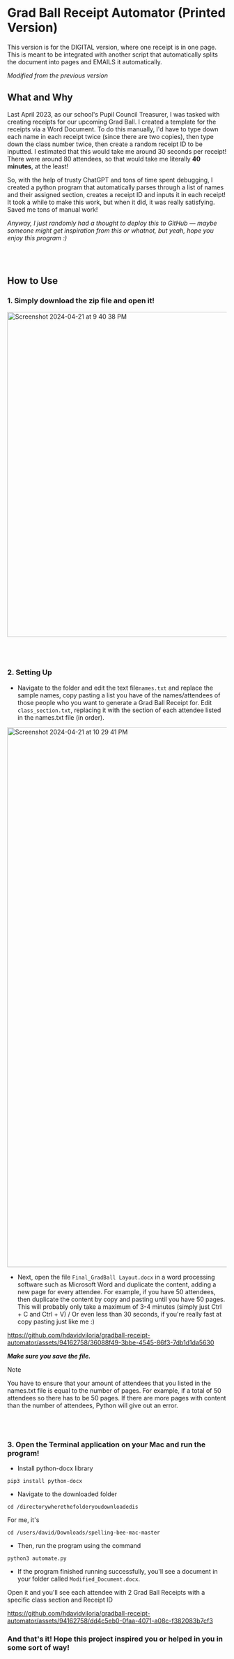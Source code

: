 # Grad Ball Receipt Automator (Printed Version)

This version is for the DIGITAL version, where one receipt is in one page. This is meant to be integrated with another script that automatically splits the document into pages and EMAILS it automatically.

*Modified from the previous version*

## What and Why



Last April 2023, as our school's Pupil Council Treasurer, I was tasked with creating receipts for our upcoming Grad Ball. I created a template for the receipts via a Word Document. To do this manually, I'd have to type down each name in each receipt twice (since there are two copies), then type down the class number twice, then create a random receipt ID to be inputted. I estimated that this would take me around 30 seconds per receipt! There were around 80 attendees, so that would take me literally **40 minutes**, at the least!


So, with the help of trusty ChatGPT and tons of time spent debugging, I created a python program that automatically parses through a list of names and their assigned section, creates a receipt ID and inputs it in each receipt! It took a while to make this work, but when it did, it was really satisfying. Saved me tons of manual work!


_Anyway, I just randomly had a thought to deploy this to GitHub — maybe someone might get inspiration from this or whatnot, but yeah, hope you enjoy this program :)_

<br></br>

## How to Use

### 1. Simply download the zip file and open it!

  
<img width="744" alt="Screenshot 2024-04-21 at 9 40 38 PM" src="https://github.com/hdavidviloria/gradball-receipt-automator/assets/94162758/78af6694-66d1-4ab2-9b05-cd837c5bc075">

<br></br>





### 2. Setting Up

- Navigate to the folder and edit the text file```names.txt``` and replace the sample names, copy pasting a list you have of the names/attendees of those people who you want to generate a Grad Ball Receipt for. Edit ```class_section.txt```, replacing it with the section of each attendee listed in the names.txt file (in order).

<img width="1236" alt="Screenshot 2024-04-21 at 10 29 41 PM" src="https://github.com/hdavidviloria/gradball-receipt-automator/assets/94162758/2475354e-4ccd-4e28-ac06-2f62acf90f92">


- Next, open the file ```Final_GradBall Layout.docx``` in a word processing software such as Microsoft Word and duplicate the content, adding a new page for every attendee. For example, if you have 50 attendees, then duplicate the content by copy and pasting until you have 50 pages. This will probably only take a maximum of 3-4 minutes (simply just Ctrl + C and Ctrl + V) / Or even less than 30 seconds, if you're really fast at copy pasting just like me :)



https://github.com/hdavidviloria/gradball-receipt-automator/assets/94162758/36088f49-3bbe-4545-86f3-7db1d1da5630




***Make sure you save the file.***





> [!NOTE]  
> You have to ensure that your amount of attendees that you listed in the names.txt file is equal to the number of pages. For example, if a total of 50 attendees so there has to be 50 pages. If there are more pages with content than the number of attendees, Python will give out an error.


<br></br>

### 3. Open the Terminal application on your Mac and run the program!



- Install python-docx library

```
pip3 install python-docx
```



- Navigate to the downloaded folder

```
cd /directorywherethefolderyoudownloadedis
```

For me, it's 
```
cd /users/david/Downloads/spelling-bee-mac-master
```

- Then, run the program using the command 
```
python3 automate.py
```




- If the program finished running successfully, you'll see a document in your folder called ```Modified_Document.docx```.

 Open it and you'll see each attendee with 2 Grad Ball Receipts with a specific class section and Receipt ID



https://github.com/hdavidviloria/gradball-receipt-automator/assets/94162758/dd4c5eb0-0faa-4071-a08c-f382083b7cf3



### And that's it! Hope this project inspired you or helped in you in some sort of way!
